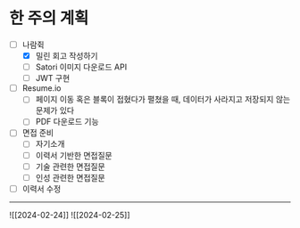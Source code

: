 # 한 주의 계획
- [ ] 나람쥑
	- [x] 밀린 회고 작성하기
	- [ ] Satori 이미지 다운로드 API
	- [ ] JWT 구현
- [ ] Resume.io
	- [ ] 페이지 이동 혹은 블록이 접혔다가 펼쳤을 때, 데이터가 사라지고 저장되지 않는 문제가 있다
	- [ ] PDF 다운로드 기능
- [ ] 면접 준비
	- [ ] 자기소개
	- [ ] 이력서 기반한 면접질문
	- [ ] 기술 관련한 면접질문
	- [ ] 인성 관련한 면접질문
- [ ] 이력서 수정

---
![[2024-02-24]]
![[2024-02-25]]